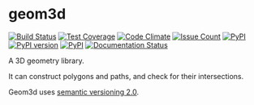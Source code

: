 geom3d
======
[![Build Status](https://travis-ci.com/Cervi-Robotics/geom3d.svg)](https://travis-ci.com/Cervi-Robotics/geom3d)
[![Test Coverage](https://api.codeclimate.com/v1/badges/34b392b61482d98ad3f0/test_coverage)](https://codeclimate.com/github/Cervi-Robotics/geom3d/test_coverage)
[![Code Climate](https://codeclimate.com/github/Cervi-Robotics/geom3d/badges/gpa.svg)](https://codeclimate.com/github/Cervi-Robotics/geom3d)
[![Issue Count](https://codeclimate.com/github/Cervi-Robotics/geom3d/badges/issue_count.svg)](https://codeclimate.com/github/Cervi-Robotics/geom3d)
[![PyPI](https://img.shields.io/pypi/pyversions/geom3d.svg)](https://pypi.python.org/pypi/geom3d)
[![PyPI version](https://badge.fury.io/py/geom3d.svg)](https://badge.fury.io/py/geom3d)
[![PyPI](https://img.shields.io/pypi/implementation/geom3d.svg)](https://pypi.python.org/pypi/geom3d)
[![Documentation Status](https://readthedocs.org/projects/geom3d/badge/?version=latest)](http://geom3d.readthedocs.io/en/latest/?badge=latest)

A 3D geometry library.

It can construct polygons and paths, and check for their intersections.

Geom3d uses [semantic versioning 2.0](https://semver.org/spec/v2.0.0.html).

